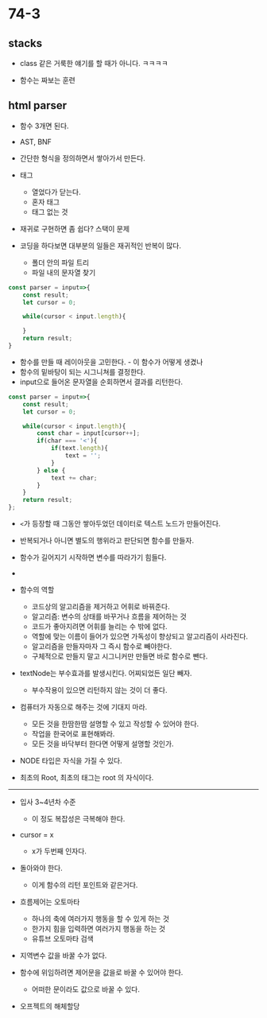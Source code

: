 # 74-3

## stacks

* class 같은 거룩한 얘기를 할 때가 아니다. ㅋㅋㅋㅋ

* 함수는 짜보는 훈련

## html parser

* 함수 3개면 된다.

* AST, BNF

* 간단한 형식을 정의하면서 쌓아가서 만든다.

* 태그
    * 열었다가 닫는다.
    * 혼자 태그
    * 태그 없는 것

* 재귀로 구현하면 좀 쉽다? 스택이 문제

* 코딩을 하다보면 대부분의 일들은 재귀적인 반복이 많다.
    * 폴더 안의 파일 트리
    * 파일 내의 문자열 찾기

```js
const parser = input=>{
    const result;
    let cursor = 0;

    while(cursor < input.length){

    }
    return result;
}
```
* 함수를 만들 때 레이아웃을 고민한다. - 이 함수가 어떻게 생겼나
* 함수의 밑바탕이 되는 시그니쳐를 결정한다.
* input으로 들어온 문자열을 순회하면서 결과를 리턴한다.

```js
const parser = input=>{
    const result;
    let cursor = 0;

    while(cursor < input.length){
        const char = input[cursor++];
        if(char === '<'){
            if(text.length){
                text = '';
            }
        } else {
            text += char;
        }
    }
    return result;
};
```
* `<`가 등장할 때 그동안 쌓아두었던 데이터로 텍스트 노드가 만들어진다.


* 반복되거나 아니면 별도의 행위라고 판단되면 함수를 만들자.
* 함수가 길어지기 시작하면 변수를 따라가기 힘들다.
* 

* 함수의 역할
    * 코드상의 알고리즘을 제거하고 어휘로 바꿔준다.
    * 알고리즘: 변수의 상태를 바꾸거나 흐름을 제어하는 것
    * 코드가 좋아지려면 어휘를 늘리는 수 밖에 없다.
    * 역할에 맞는 이름이 들어가 있으면 가독성이 향상되고 알고리즘이 사라진다.
    * 알고리즘을 만들자마자 그 즉시 함수로 빼야한다.
    * 구체적으로 만들지 말고 시그니커만 만들면 바로 함수로 뺀다.

* textNode는 부수효과를 발생시킨다. 어찌되었든 일단 빼자.
    * 부수작용이 있으면 리턴하지 않는 것이 더 좋다.

* 컴퓨터가 자동으로 해주는 것에 기대지 마라.
    * 모든 것을 한땀한땀 설명할 수 있고 작성할 수 있어야 한다.
    * 작업을 한국어로 표현해봐라.
    * 모든 것을 바닥부터 한다면 어떻게 설명할 것인가.

* NODE 타입은 자식을 가질 수 있다.

* 최초의 Root, 최초의 태그는 root 의 자식이다.

----

* 입사 3~4년차 수준
    * 이 정도 복잡성은 극복해야 한다.

* cursor = x
    * x가 두번째 인자다.

* 돌아와야 한다.
    * 이게 함수의 리턴 포인트와 같은거다.

* 흐름제어는 오토마타
    * 하나의 축에 여러가지 행동을 할 수 있게 하는 것
    * 한가지 힘을 입력하면 여러가지 행동을 하는 것
    * 유튜브 오토마타 검색

* 지역변수 값을 바꿀 수가 없다.

* 함수에 위임하려면 제어문을 값을로 바꿀 수 있어야 한다.
    * 어떠한 문이라도 값으로 바꿀 수 있다.

* 오프젝트의 해체할당


